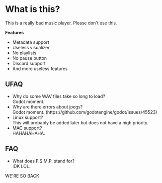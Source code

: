 # What is this?
This is a really bad music player. Please don't use this.

<b>Features</b>
<ul>
<li>Metadata support</li>
<li>Useless visualizer</li>
<li>No playlists</li>
<li>No pause button</li>
<li>Discord support</li>
<li>And more useless features</li>
</ul>

## UFAQ
<ul>
	<li>Why do some WAV files take so long to load?<br>
	Godot moment.
	</li>
	<li>Why are there errors about jpegs?<br>
	Godot moment. (https://github.com/godotengine/godot/issues/45523)
	</li>
	<li>Linux support?<br>
	This will probably be added later but does not have a high priority.
	</li>
	<li>MAC support?<br>
	HAHAHAHAHA.
	</li>
</ul>

## FAQ
<ul>
	<li>What does F.S.M.P. stand for?<br>
	IDK LOL.
	</li>
</ul>





WE'RE SO BACK
